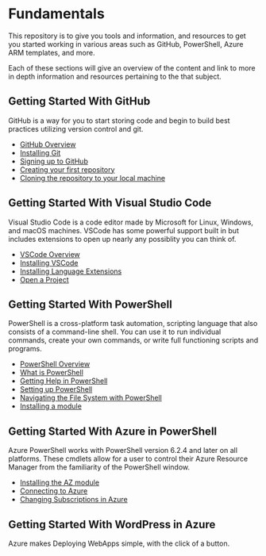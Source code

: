 # Fundamentals

This repository is to give you tools and information, and resources to get you started working in various areas such as GitHub, PowerShell, Azure ARM templates, and more.

Each of these sections will give an overview of the content and link to more in depth information and resources pertaining to the that subject.

## Getting Started With GitHub

GitHub is a way for you to start storing code and begin to build best practices utilizing version control and git.

- [GitHub Overview](/Github/Overview.md)
- [Installing Git](/Github/Overview.md#installing-git)
- [Signing up to GitHub](/Github/Overview.md#Signing-up-to-GitHub)
- [Creating your first repository](/Github/Overview.md#creating-your-first-repository)
- [Cloning the repository to your local machine](/Github/Overview.md#cloning-the-repository-to-your-local-machine)

## Getting Started With Visual Studio Code

Visual Studio Code is a code editor made by Microsoft for Linux, Windows, and macOS machines. VSCode has some powerful support built in but includes extensions to open up nearly any possiblity you can think of.

- [VSCode Overview](/VsCode/Overview.md)
- [Installing VSCode](/VsCode/Overview.md#installing-vscode)
- [Installing Language Extensions](/VsCode/Overview.md#installing-language-extensions)
- [Open a Project](/VsCode/Overview.md#open-a-project)

## Getting Started With PowerShell

PowerShell is a cross-platform task automation, scripting language that also consists of a command-line shell. You can use it to run individual commands, create your own commands, or write full functioning scripts and programs.

- [PowerShell Overview](/PowerShell/Overview.md)
- [What is PowerShell](/PowerShell/Overview.md#what-is-powershell)
- [Getting Help in PowerShell](/PowerShell/Overview.md#getting-help-in-powershell)
- [Setting up PowerShell](/PowerShell/Overview.md#setting-up-powershell)
- [Navigating the File System with PowerShell](/PowerShell/Overview.md#navigating-the-file-system-with-powershell)
- [Installing a module](/PowerShell/Overview.md#installing-a-module)

## Getting Started With Azure in PowerShell

Azure PowerShell works with PowerShell version 6.2.4 and later on all platforms. These cmdlets allow for a user to control their Azure Resource Manager from the familiarity of the PowerShell window.

- [Installing the AZ module](/PowerShell/Overview.md#installing-a-module)
- [Connecting to Azure](/AzurePS/Overview.md#Connecting-to-Azure)
- [Changing Subscriptions in Azure](/AzurePS/Overview.md#Changing-Subscription-in-Azure)

## Getting Started With WordPress in Azure

Azure makes Deploying WebApps simple, with the click of a button. 
